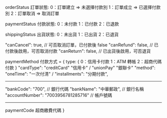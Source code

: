 orderStatus 訂單狀態:
0：訂單建立 => 未選擇付款別
1：訂單成立 => 已選擇付款別
2：訂單取消 => 取消訂單

paymentStatus 付款狀態:
0：未付款
1：已付款
2：已退款

shippingStatus 出貨狀態:
0：未出貨
1：已出貨
2：已退貨

"canCancel": true, // 可否取消訂單，已付款後 false
"canRefund": false, // 已付款後啟用，可否取消付款
"canReturn": false, // 已出貨後啟用，可否退貨

paymentMethod 付款方式 = {
type: {
0：信用卡付款
1：ATM 轉帳
2：超商代碼付款
}
"cardType": "creditCard" "信用卡" / "unionPay" "銀聯卡"
"method": "oneTime": "一次付清" / "installments": "分期付款",

---

"bankCode": "700", // 銀行代碼
"bankName": "中華郵政", // 銀行名稱
"accountNumber": "7003956781285716" // 帳戶號碼

---

paymentCode 超商繳費代碼
}
